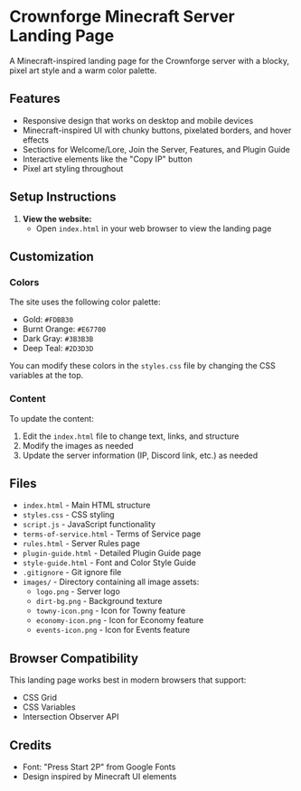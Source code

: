 # Crownforge Minecraft Server Landing Page

A Minecraft-inspired landing page for the Crownforge server with a blocky, pixel art style and a warm color palette.

## Features

- Responsive design that works on desktop and mobile devices
- Minecraft-inspired UI with chunky buttons, pixelated borders, and hover effects
- Sections for Welcome/Lore, Join the Server, Features, and Plugin Guide
- Interactive elements like the "Copy IP" button
- Pixel art styling throughout

## Setup Instructions

1. **View the website:**
   - Open `index.html` in your web browser to view the landing page

## Customization

### Colors

The site uses the following color palette:
- Gold: `#FDBB30`
- Burnt Orange: `#E67700`
- Dark Gray: `#3B3B3B`
- Deep Teal: `#2D3D3D`

You can modify these colors in the `styles.css` file by changing the CSS variables at the top.

### Content

To update the content:
1. Edit the `index.html` file to change text, links, and structure
2. Modify the images as needed
3. Update the server information (IP, Discord link, etc.) as needed

## Files

- `index.html` - Main HTML structure
- `styles.css` - CSS styling
- `script.js` - JavaScript functionality
- `terms-of-service.html` - Terms of Service page
- `rules.html` - Server Rules page
- `plugin-guide.html` - Detailed Plugin Guide page
- `style-guide.html` - Font and Color Style Guide
- `.gitignore` - Git ignore file
- `images/` - Directory containing all image assets:
  - `logo.png` - Server logo
  - `dirt-bg.png` - Background texture
  - `towny-icon.png` - Icon for Towny feature
  - `economy-icon.png` - Icon for Economy feature
  - `events-icon.png` - Icon for Events feature

## Browser Compatibility

This landing page works best in modern browsers that support:
- CSS Grid
- CSS Variables
- Intersection Observer API

## Credits

- Font: "Press Start 2P" from Google Fonts
- Design inspired by Minecraft UI elements

